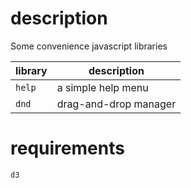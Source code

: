 # description
Some convenience javascript libraries

library | description
--- | ---
`help` | a simple help menu  
`dnd` | drag-and-drop manager  

# requirements
`d3`
